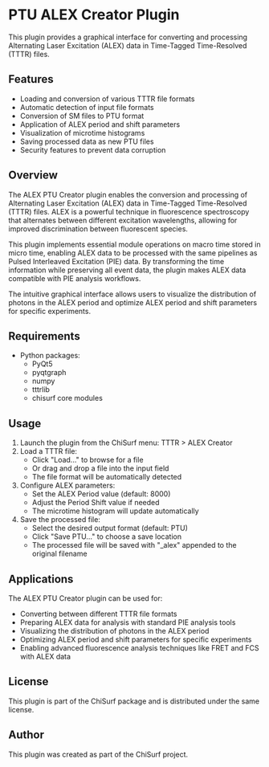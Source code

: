 # PTU ALEX Creator Plugin

This plugin provides a graphical interface for converting and processing Alternating Laser Excitation (ALEX) data in 
Time-Tagged Time-Resolved (TTTR) files.

## Features

- Loading and conversion of various TTTR file formats
- Automatic detection of input file formats
- Conversion of SM files to PTU format
- Application of ALEX period and shift parameters
- Visualization of microtime histograms
- Saving processed data as new PTU files
- Security features to prevent data corruption

## Overview

The ALEX PTU Creator plugin enables the conversion and processing of Alternating Laser Excitation (ALEX) data in 
Time-Tagged Time-Resolved (TTTR) files. ALEX is a powerful technique in fluorescence spectroscopy that alternates 
between different excitation wavelengths, allowing for improved discrimination between fluorescent species.

This plugin implements essential module operations on macro time stored in micro time, enabling ALEX data to be 
processed with the same pipelines as Pulsed Interleaved Excitation (PIE) data. By transforming the time information 
while preserving all event data, the plugin makes ALEX data compatible with PIE analysis workflows.

The intuitive graphical interface allows users to visualize the distribution of photons in the ALEX period and 
optimize ALEX period and shift parameters for specific experiments.

## Requirements

- Python packages:
  - PyQt5
  - pyqtgraph
  - numpy
  - tttrlib
  - chisurf core modules

## Usage

1. Launch the plugin from the ChiSurf menu: TTTR > ALEX Creator
2. Load a TTTR file:
   - Click "Load..." to browse for a file
   - Or drag and drop a file into the input field
   - The file format will be automatically detected
3. Configure ALEX parameters:
   - Set the ALEX Period value (default: 8000)
   - Adjust the Period Shift value if needed
   - The microtime histogram will update automatically
4. Save the processed file:
   - Select the desired output format (default: PTU)
   - Click "Save PTU..." to choose a save location
   - The processed file will be saved with "_alex" appended to the original filename

## Applications

The ALEX PTU Creator plugin can be used for:
- Converting between different TTTR file formats
- Preparing ALEX data for analysis with standard PIE analysis tools
- Visualizing the distribution of photons in the ALEX period
- Optimizing ALEX period and shift parameters for specific experiments
- Enabling advanced fluorescence analysis techniques like FRET and FCS with ALEX data

## License

This plugin is part of the ChiSurf package and is distributed under the same license.

## Author

This plugin was created as part of the ChiSurf project.
